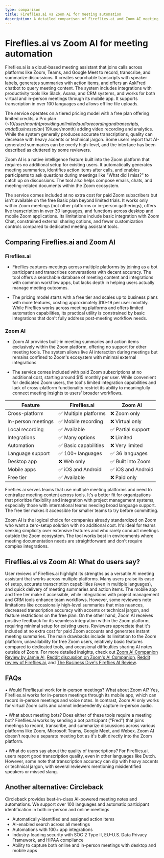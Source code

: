 ```yaml
---
type: comparison
title: Fireflies.ai vs Zoom AI for meeting automation
description: A detailed comparison of Fireflies.ai and Zoom AI meeting automation tools, covering features, pricing, cross-platform capabilities, and user reviews.
---
```


# Fireflies.ai vs Zoom AI for meeting automation

Fireflies.ai is a cloud-based meeting assistant that joins calls across platforms like Zoom, Teams, and Google Meet to record, transcribe, and summarize discussions. It creates searchable transcripts with speaker labels, generates summaries with action items, and offers an AskFred chatbot to query meeting content. The system includes integrations with productivity tools like Slack, Asana, and CRM systems, and works for both virtual and in-person meetings through its mobile app. It supports transcription in over 100 languages and allows offline file uploads.

The service operates on a tiered pricing model with a free plan offering limited credits, a Pro plan (~$10/user/month) providing unlimited audio recording and transcripts, and a Business plan (~$19/user/month) adding video recording and analytics. While the system generally produces accurate transcriptions, quality can decrease with heavy accents or technical jargon. Some users report that AI-generated summaries can be overly high-level, and the interface has been described as cluttered by some reviewers.

Zoom AI is a native intelligence feature built into the Zoom platform that requires no additional setup for existing users. It automatically generates meeting summaries, identifies action items after calls, and enables participants to ask questions during meetings like "What did I miss?" to catch up on discussions. The tool also helps compose emails, chats, and meeting-related documents within the Zoom ecosystem.

The service comes included at no extra cost for paid Zoom subscribers but isn't available on the free Basic plan beyond limited trials. It works only within Zoom meetings (not other platforms or in-person gatherings), offers live transcription in over 30 languages, and functions across desktop and mobile Zoom applications. Its limitations include basic integration with Zoom Chat, constrained external sharing options, and fewer customization controls compared to dedicated meeting assistant tools.

## Comparing Fireflies.ai and Zoom AI

### Fireflies.ai

* Fireflies captures meetings across multiple platforms by joining as a bot participant and transcribes conversations with decent accuracy. The tool offers a searchable database of meeting content and integrations with common workflow apps, but lacks depth in helping users actually manage meeting outcomes.

* The pricing model starts with a free tier and scales up to business plans with more features, costing approximately $10-19 per user monthly. While Fireflies works across meeting platforms and offers limited automation capabilities, its practical utility is constrained by basic integrations that don't fully address post-meeting workflow needs.

### Zoom AI

* Zoom AI provides built-in meeting summaries and action items exclusively within the Zoom platform, offering no support for other meeting tools. The system allows live AI interaction during meetings but remains confined to Zoom's ecosystem with minimal external integrations.

* The service comes included with paid Zoom subscriptions at no additional cost, starting around $15 monthly per user. While convenient for dedicated Zoom users, the tool's limited integration capabilities and lack of cross-platform functionality restrict its ability to meaningfully connect meeting insights to users' broader workflows.

| Feature | Fireflies.ai | Zoom AI |
|---------|-------------|---------|
| Cross-platform | ✅ Multiple platforms | ❌ Zoom only |
| In-person meetings | ✅ Mobile recording | ❌ Virtual only |
| Local recording | ✅ Available | ✅ Partial support |
| Integrations | ✅ Many options | ❌ Limited |
| Automation | ✅ Basic capabilities | ❌ Very limited |
| Language support | ✅ 100+ languages | ✅ 36 languages |
| Desktop app | ❌ Web only | ✅ Built into Zoom |
| Mobile apps | ✅ iOS and Android | ✅ iOS and Android |
| Free tier | ✅ Available | ❌ Paid only |

Fireflies.ai serves teams that use multiple meeting platforms and need to centralize meeting content across tools. It's a better fit for organizations that prioritize flexibility and integration with project management systems, especially those with international teams needing broad language support. The free tier makes it accessible for smaller teams to try before committing.

Zoom AI is the logical choice for companies already standardized on Zoom who want a zero-setup solution with no additional cost. It's ideal for teams seeking simplicity over extensive features and who rarely conduct meetings outside the Zoom ecosystem. The tool works best in environments where meeting documentation needs are straightforward and don't require complex integrations.

## Fireflies.ai vs Zoom AI: What do users say?

User reviews of Fireflies.ai highlight its strengths as a versatile AI meeting assistant that works across multiple platforms. Many users praise its ease of setup, accurate transcription capabilities (even in multiple languages), and quick delivery of meeting summaries and action items. The mobile app and free tier make it accessible, while integrations with project management and CRM tools enhance team workflows. However, some reviewers note limitations like occasionally high-level summaries that miss nuances, decreased transcription accuracy with accents or technical jargon, and feature restrictions on the free plan. On the other hand, Zoom AI receives positive feedback for its seamless integration within the Zoom platform, requiring minimal setup for existing users. Reviewers appreciate that it's included at no extra cost for paid Zoom accounts and generates instant meeting summaries. The main drawbacks include its limitation to the Zoom platform, unavailability for free Zoom users, relatively basic features compared to dedicated tools, and occasional difficulties sharing AI notes outside of Zoom. For more detailed insights, check out [Zoom AI Companion Review by Jamie AI](https://www.meetjamie.ai/blog/zoom-ai-companion-review), [Reddit discussion on Zoom's AI Companion](https://www.reddit.com/r/Zoom/comments/1g29cog/using_zooms_ai_companion_to_record_and_summarize/), [Reddit review of Fireflies.ai](https://www.reddit.com/r/AIToolTesting/comments/1g55mmv/fireflies_ai_review_the_good_the_bad_and_the/), and [The Business Dive's Fireflies AI Review](https://thebusinessdive.com/fireflies-ai-review).

## FAQs 
• Would Fireflies.ai work for in-person meetings? What about Zoom AI?
Yes, Fireflies.ai works for in-person meetings through its mobile app, which can record in-person meetings and voice notes. In contrast, Zoom AI only works for virtual Zoom calls and cannot independently capture in-person audio.

• What about meeting bots? Does either of these tools require a meeting bot?
Fireflies.ai works by sending a bot participant ("Fred") that joins meetings to record, transcribe, and summarize discussions across various platforms like Zoom, Microsoft Teams, Google Meet, and Webex. Zoom AI doesn't require a separate meeting bot as it's built directly into the Zoom platform.

• What do users say about the quality of transcriptions?
For Fireflies.ai, users report good transcription quality, even in other languages like Dutch. However, some note that transcription accuracy can dip with heavy accents or technical jargon, with several reviewers mentioning misidentified speakers or missed slang. 

## Another alternative: Circleback
Circleback provides best-in-class AI-powered meeting notes and automations. We support over 100 languages and automatic participant identification in both in-person and online meetings.
* Automatically-identified and assigned action items
* AI-enabled search across all meetings
* Automations with 100+ app integrations
* Industry-leading security with SOC 2 Type II, EU-U.S. Data Privacy Framework, and HIPAA compliance
* Ability to capture both online and in-person meetings with desktop and mobile apps
